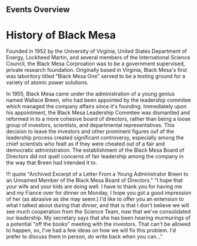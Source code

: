 
## Events Overview

# History of Black Mesa
Founded in 1952 by the University of Virginia, United States Department of Energy, Lockheed Martin, and several members of the International Science Council, the Black Mesa Corproation was to be a government supervised, private research foundation. Originally based in Virginia, Black Mesa's first was laboritory titled "Black Mesa One" served to be a testing ground for a variety of atomic power solutions.

 In 1955, Black Mesa came under the administration of a young genius named Wallace Breen, who had been appointed by the leadership commitee which managed the company affairs since it's founding. Immediately upon his appointment, the Black Mesa Leadership Commitee was dismantled and reformed in to a more cohesive board of directors, rather than being a loose group of investors, scientists, and departmental representatives. This decision to leave the investors and other prominent figures ouf of the leadership process created significant controversy, especially among the chief scientists who fealt as if they were cheated out of a fair and democratic administration. The establishment of the Black Mesa Board of Directors did not quell concerns of fair leadership among the company in the way that Breen had intended it to. 

!!! quote "Archived Excerpt of a Letter From a Young Administrator Breen to an Unnamed Member of the Black Mesa Board of Directors."
    "I hope that your wife and your kids are doing well. I have to thank you for having me and my Fiance over for dinner on Monday, I hope you got a good impression of her (as abrasive as she may seem.) I'd like to offer you an extension to what I talked about during that dinner, and that is that I don't believe we will see much cooperation from the Science Team, now that we've consolidated our leadership. My secretary says that she has been hearing murmurings of a potential "off the books" meeting with the investors. That can't be allowed to happen, so, I've had a few ideas on how we will fix this problem. I'd prefer to discuss them in person, do write back when you can..." 
